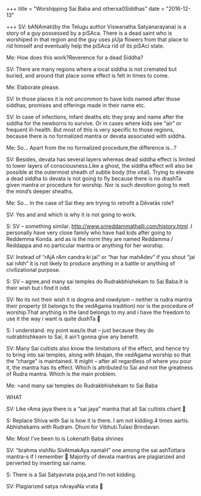 +++
title = "Worshipping Sai Baba and otherxa0Siddhas"
date = "2016-12-13"

+++
SV: bANAmati(by the Telugu author Viswanatha Satyanarayana) is a story
of a guy possessed by a piSAca. There is a dead saint who is worshiped
in that region and the guy uses pUja flowers from that place to rid
himself and eventually help the piSAca rid of its piSAci state.

Me: How does this work?Reverence for a dead Siddha?

SV: There are many regions where a local siddha is not cremated but
buried, and around that place some effect is felt in times to come.

Me: Elaborate please.

SV: In those places it is not uncommon to have kids named after those
siddhas, promises and offerings made in their name etc.

SV: In case of infections, infant deaths etc they pray and name after
the siddha for the newborns to survive. Or in cases where kids see “air”
or frequent ill-health. But most of this is very specific to those
regions, because there is no formalized mantra or devata associated with
siddha.

Me: So… Apart from the no formalized procedure,the difference is…?

SV: Besides, devata has several layers whereas dead siddha effect is
limited to lower layers of consciousness.Like a ghost, the siddha effect
will also be possible at the outermost sheath of subtle body (the
vital). Trying to elevate a dead siddha to devata is not going to fly
because there is no drashTa given mantra or procedure for worship. Nor
is such devotion going to melt the mind’s deeper sheaths.

Me: So… In the case of Sai they are trying to retrofit a Dēvatās role?

SV: Yes and and which is why it is not going to work.

S: SV – something similar.
<http://www.srireddammathalli.com/history.html> .I personally have very
close family who have had kids after going to Reddemma Konda. and as is
the norm they are named Reddamma / Reddappa and no particular mantra or
anything for her worship.

SV: Instead of “rAjA rAm candra ki jai” or “har har mahAdev” if you
shout “jai sai nAth” it is not likely to produce anything in a battle or
anything of civilizational purpose.

S: SV – agree,and many sai temples do Rudrakbhishekam to Sai Baba.It is
their wish but i find it odd.

SV: No its not their wish it is dogma and rowdyism – neither is rudra
mantra their property (it belongs to the vedAgama tradition) nor is the
procedure of worship.That anything in the land belongs to my and i have
the freedom to use it the way i want is quite dushTa 🙂

S: I understand. my point was/is that – just because they do
rudrabhishkeam to Sai, it ain’t gonna give any benefit.

SV: Many Sai cultists also know the limitations of the effect, and hence
try to bring into sai temples, along with bhajan, the vedAgama worship
so that the “charge” is maintained. It might – after all regardless of
where you pour it, the mantra has its effect. Which is attributed to
Sai and not the greatness of Rudra mantra. Which is the main problem.

Me: \>and many sai temples do Rudrakbhishekam to Sai Baba

WHAT

SV: Like rAma jaya there is a “sai jaya” mantra that all Sai cultists
chant 🙂

S: Replace Shiva with Sai is how it is there. I am not kidding.4 times
aartis. Abhishekams with Rudram. Dhuni for Vibhuti.Tulasi Brindavan.

Me: Most I’ve been to is Lokenath Baba shrines

SV: “brahma vishNu SivAtmakAya namaH” one among the sai ashTottara
mantra-s if I remember 🙂 Majority of devata mantras are plagiarized and
perverted by inserting sai name.

S: There is a Sai Satyavrata poja,and I’m not kidding.

SV: Plagiarized satya nArayaNa vrata 🙂
